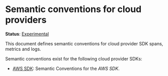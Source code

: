 <!--- Hugo front matter used to generate the website version of this page:
linkTitle: Cloud providers
--->

# Semantic conventions for cloud providers

**Status**: [Experimental][DocumentStatus]

This document defines semantic conventions for cloud provider SDK spans, metrics and logs.

Semantic conventions exist for the following cloud provider SDKs:

- [AWS SDK](aws-sdk.md): Semantic Conventions for the _AWS SDK_.

[DocumentStatus]: https://opentelemetry.io/docs/specs/otel/document-status
